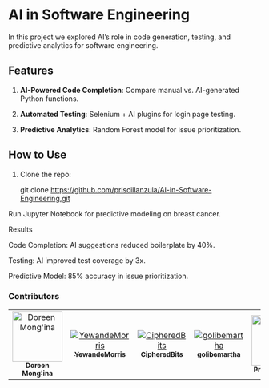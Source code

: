 # AI in Software Engineering  

In this project we explored AI’s role in code generation, testing, and predictive analytics for software engineering.  

## **Features**  

1. **AI-Powered Code Completion**: Compare manual vs. AI-generated Python functions.
     
2. **Automated Testing**: Selenium + AI plugins for login page testing.
    
3. **Predictive Analytics**: Random Forest model for issue prioritization.  

## **How to Use**  

1. Clone the repo:  
    
   git clone https://github.com/priscillanzula/AI-in-Software-Engineering.git
   
Run Jupyter Notebook for predictive modeling on breast cancer.



Results

Code Completion: AI suggestions reduced boilerplate by 40%.

Testing: AI improved test coverage by 3x.

Predictive Model: 85% accuracy in issue prioritization.

### Contributors
<!-- readme: contributors -start -->
<table>
  <thead>
  <tbody>
    <tr>
      <td align="center">
        <a href="https://github.com/Doreenmongina">
          <img src="https://avatars.githubusercontent.com/u/128931394?v=4" width="100;" alt="Doreen Mong'ina"/>
          <br />
          <sub><b>Doreen Mong'ina</b></sub>
        </a>
      </td>
      <td align="center">
        <a href="https://github.com/YewandeMorris">
          <img src="https://avatars.githubusercontent.com/u/204194948?v=4" alt="YewandeMorris"/>
          <br />
          <sub><b>YewandeMorris</b></sub>
        </a>
      </td>
      <td align="center">
        <a href="https://github.com/CipheredBits">
          <img src="https://avatars.githubusercontent.com/u/200938747?v=4" alt="CipheredBits"/>
          <br />
          <sub><b>CipheredBits</b></sub>
        </a>
      </td>
         <td align="center">
        <a href="https://github.com/golibemartha">
          <img src="https://avatars.githubusercontent.com/u/111166248?v=4" alt="golibemartha"/>
          <br />
          <sub><b>golibemartha</b></sub>
        </a>
      </td>
      <td align="center">
        <a href="https://github.com/priscillanzula">
          <img src="https://avatars.githubusercontent.com/u/144167777?v=4" width="100;" alt="priscillanzula"/>
          <br />
          <sub><b>Priscilla Nzula</b></sub>
        </a>
      </td>
    </tr>
  </tbody>
</thead>
</table>
<!-- readme: contributors -end -->

